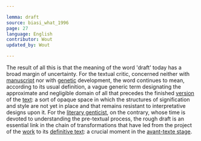 ```yaml
---

lemma: draft
source: biasi_what_1996
page: 27
language: English
contributor: Wout
updated_by: Wout

---
```


The result of all this is that the meaning of the word 'draft' today has a broad margin of uncertainty. For the textual critic, concerned neither with [manuscript](manuscript.html) nor with [genetic](genesis.html) development, the word continues to mean, according to its usual definition, a vague generic term designating the approximate and negligible domain of all that precedes the finished [version](version.html) of the [text](text.html): a sort of opaque space in which the structures of signification and style are not yet in place and that remains resistant to interpretative designs upon it. For the [literary genticist](criticGenetic.html), on the contrary, whose time is devoted to understanding the pre-textual process, the rough draft is an essential link in the chain of transformations that have led from the project of the [work](work.html) to its [definitive text](textDefinitive.html): a crucial moment in the [avant-texte stage](avantTexteStage).
